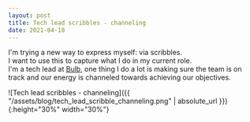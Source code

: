 ```yaml
---
layout: post
title: Tech lead scribbles - channeling
date: 2021-04-10
---
```


I'm trying a new way to express myself: via scribbles.
<br>I want to use this to capture what I do in my current role.
<br>I'm a tech lead at [Bulb](http://bulb.co.uk/), one thing I do a lot is making sure the team is on track and our energy is channeled towards achieving our objectives.

![Tech lead scribbles - channeling]({{ "/assets/blog/tech_lead_scribble_channeling.png" | absolute_url }}){:height="30%" width="30%"}